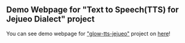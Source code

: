 ## Demo Webpage for "Text to Speech(TTS) for Jejueo Dialect" project

You can see demo webpage for ["glow-tts-jejueo"](https://github.com/watchstep/glow-tts-jejueo) project
on [here](http://watchstep.site/glow-tts-jejueo-demo/)!
